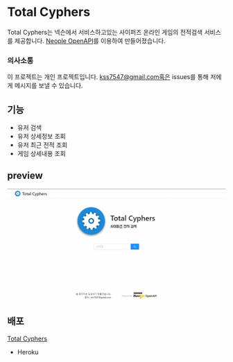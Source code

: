 # Total Cyphers

Total Cyphers는 넥슨에서 서비스하고있는 사이퍼즈 온라인 게임의 전적검색 서비스를 제공합니다.
[Neople OpenAPI](https://developers.neople.co.kr/)를 이용하여 만들어졌습니다.

### 의사소통

이 프로젝트는 개인 프로젝트입니다.
kss7547@gmail.com혹은 issues를 통해 저에게 메시지를 보낼 수 있습니다.

## 기능

- 유저 검색
- 유저 상세정보 조회
- 유저 최근 전적 조회
- 게임 상세내용 조회

## preview

![total-cyphers_preview](/front/src/static/media/total-cyphers.gif)

## 배포

[Total Cyphers](https://total-cyphers.herokuapp.com/)

- Heroku
